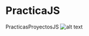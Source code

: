# PracticaJS
PracticasProyectosJS
![alt text](https://raw.githubusercontent.com/username/projectname/branch/path/to/img.png)
